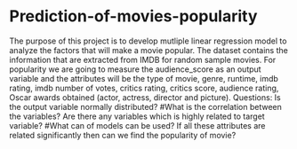 # Prediction-of-movies-popularity

The purpose of this project is to develop mutliple linear regression model to analyze the factors that will make a movie popular. 
The dataset contains the information that are extracted from IMDB for random sample movies. 
For popularity we are going to measure the audience_score as an output variable and the attributes will be the type of movie, genre, runtime, imdb rating, imdb number of votes, critics rating, critics score, audience rating, Oscar awards obtained (actor, actress, director and picture).
Questions: 
Is the output variable normally distributed? #What is the correlation between the variables?
Are there any variables which is highly related to target variable? #What can of models can be used? 
If all these attributes are related significantly then can we find the popularity of movie?
